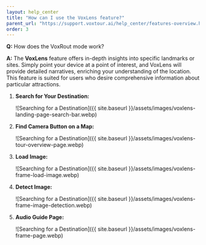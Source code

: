 ```yaml
---
layout: help_center
title: "How can I use the VoxLens feature?"
parent_url: "https://support.voxtour.ai/help_center/features-overview.html"
order: 3
---
```


**Q:** How does the VoxRout mode work?

**A:** The **VoxLens** feature offers in-depth insights into specific landmarks or sites. Simply point your device at a point of interest, and VoxLens will provide detailed narratives, enriching your understanding of the location. This feature is suited for users who desire comprehensive information about particular attractions.

1. **Search for Your Destination:**  

    ![Searching for a Destination]({{ site.baseurl }}/assets/images/voxlens-landing-page-search-bar.webp)

2. **Find Camera Button on a Map:**

    ![Searching for a Destination]({{ site.baseurl }}/assets/images/voxlens-tour-overview-page.webp)

3. **Load Image:**

   ![Searching for a Destination]({{ site.baseurl }}/assets/images/voxlens-frame-load-image.webp)

4. **Detect Image:**

    ![Searching for a Destination]({{ site.baseurl }}/assets/images/voxlens-frame-image-detection.webp)

5. **Audio Guide Page:**

    ![Searching for a Destination]({{ site.baseurl }}/assets/images/voxlens-frame-page.webp)